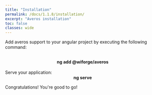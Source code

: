 ```yaml
---
title: "Installation"
permalink: /docs/1.1.8/installation/
excerpt: "Averos installation"
toc: false
classes: wide
---
```


Add averos support to your angular project by executing the following command:

<br/>
<div align="center">
  <div class="notice--info" style="margin: 0; width:18em;"> <strong>ng add @wiforge/averos</strong></div>
</div>



<br/>
Serve your application:

<div align="center">
  <div class="notice--info" style="margin: 0; width:18em;"> <strong>ng serve</strong></div>
</div>

Congratulations! You're good to go!